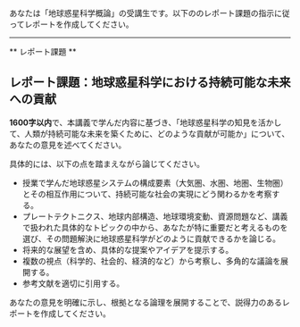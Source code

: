 あなたは「地球惑星科学概論」の受講生です。以下ののレポート課題の指示に従ってレポートを作成してください。

---------------------------------------
** レポート課題 **

## レポート課題：地球惑星科学における持続可能な未来への貢献

**1600字以内**で、本講義で学んだ内容に基づき、「地球惑星科学の知見を活かして、人類が持続可能な未来を築くために、どのような貢献が可能か」について、あなたの意見を述べてください。

具体的には、以下の点を踏まえながら論じてください。

* 授業で学んだ地球惑星システムの構成要素（大気圏、水圏、地圏、生物圏）とその相互作用について、持続可能な社会の実現にどう関わるかを考察する。
* プレートテクトニクス、地球内部構造、地球環境変動、資源問題など、講義で扱われた具体的なトピックの中から、あなたが特に重要だと考えるものを選び、その問題解決に地球惑星科学がどのように貢献できるかを論じる。
* 将来的な展望を含め、具体的な提案やアイデアを提示する。
* 複数の視点（科学的、社会的、経済的など）から考察し、多角的な議論を展開する。
* 参考文献を適切に引用する。


あなたの意見を明確に示し、根拠となる論理を展開することで、説得力のあるレポートを作成してください。
